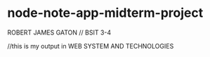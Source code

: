 # node-note-app-midterm-project

ROBERT JAMES GATON // BSIT 3-4

//this is my output in WEB SYSTEM AND TECHNOLOGIES
